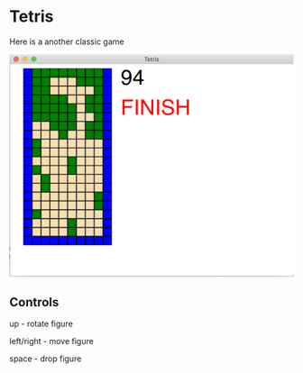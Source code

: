 # Tetris

Here is a another classic game

![screenshot of the game](https://raw.githubusercontent.com/kiltum/games/master/tetris/screenshot.png)

## Controls

up - rotate figure

left/right - move figure 

space - drop figure
